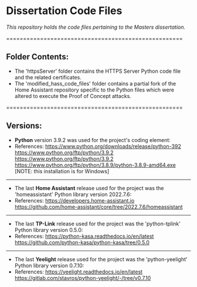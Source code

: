# Dissertation Code Files
*This repository holds the code files pertaining to the Masters dissertation.*


====================================================
## Folder Contents:

* The 'httpsServer' folder contains the HTTPS Server Python code file and the related certificates.
* The 'modified_hass_code_files' folder contains a partial fork of the Home Assistant repository specific to the Python files which were altered to execute the Proof of Concept attacks.


====================================================
## Versions:

* **Python** version 3.9.2 was used for the project's coding element:
 * References:
    https://www.python.org/downloads/release/python-392
    https://www.python.org/ftp/python/3.9.2
    https://www.python.org/ftp/python/3.9.2
    https://www.python.org/ftp/python/3.8.9/python-3.8.9-amd64.exe [NOTE: this installation is for Windows]

----------------------------------------------------
* The last **Home Assistant** release used for the project was the 'homeassistant' Python library version 2022.7.6:
 * References:
    https://developers.home-assistant.io
    https://github.com/home-assistant/core/tree/2022.7.6/homeassistant

----------------------------------------------------
* The last **TP-Link** release used for the project was the 'python-tplink' Python library version 0.5.0:
 * References:
    https://python-kasa.readthedocs.io/en/latest
    https://github.com/python-kasa/python-kasa/tree/0.5.0

----------------------------------------------------
* The last **Yeelight** release used for the project was the 'python-yeelight' Python library version 0.7.10:
 * References:
    https://yeelight.readthedocs.io/en/latest
    https://gitlab.com/stavros/python-yeelight/-/tree/v0.7.10
